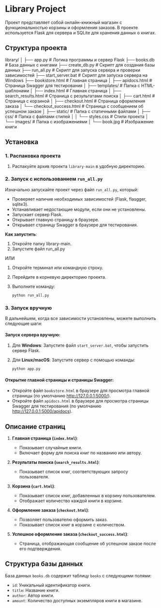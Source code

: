 # Library Project

Проект представляет собой онлайн-книжный магазин с функциональностью корзины и оформления заказов. В проекте используется Flask для сервера и SQLite для хранения данных о книгах.

## Структура проекта

library/
│
├── app.py                 # Логика программы и сервер Flask
├── books.db               # База данных с книгами
├── create_db.py           # Скрипт для создания базы данных
├── run_all.py             # Скрипт для запуска сервера и проверки зависимостей
├── start_server.bat       # Скрипт для запуска сервера на Windows
├── bookstore.html         # Главная страница
│
├── apidocs.html           # Страница Swagger для тестирования
│
├── templates/             # Папка с HTML-шаблонами
│   ├── index.html         # Главная страница
│   ├── search_results.html # Страница с результатами поиска
│   ├── cart.html          # Страница с корзиной
│   ├── checkout.html      # Страница оформления заказа
│   └── checkout_success.html # Страница с сообщением об успешном заказе
│
├── static/                # Папка с статичными файлами
│   ├── css/               # Папка с файлами стилей
│   │   └── styles.css     # Стили проекта
│   └── images/            # Папка с изображениями
│       └── book.jpg       # Изображение книги

## Установка

### 1. Распаковка проекта

1. Распакуйте архив проекта `library-main` в удобную директорию.

### 2. Запуск с использованием `run_all.py`

Изначально запускайте проект через файл `run_all.py`, который:
- Проверяет наличие необходимых зависимостей (Flask, flasgger, sqlite3).
- Устанавливает недостающие модули, если они не установлены.
- Запускает сервер Flask.
- Открывает главную страницу в браузере.
- Открывает страницу Swagger в браузере для тестирования.

**Как запустить**:
1. Откройте папку library-main.
2. Запустите файл run_all.py

ИЛИ

1. Откройте терминал или командную строку.
2. Перейдите в корневую директорию проекта.
3. Выполните команду:

    ```bash
    python run_all.py
    ```

### 3. Запуск вручную

В дальнейшем, когда все зависимости установлены, можете выполнить следующие шаги:

#### Запуск сервера вручную:

1. Для **Windows**: Запустите файл `start_server.bat`, чтобы запустить сервер Flask.
2. Для **Linux/macOS**: Запустите сервер с помощью команды:

    ```bash
    python app.py
    ```

#### Открытие главной страницы и страницы Swagger:

- Откройте файл `bookstore.html` в браузере для просмотра главной страницы (по умолчанию http://127.0.0.1:5000/).
- Откройте файл `apidocs.html` в браузере для просмотра страницы Swagger для тестирования (по умолчанию http://127.0.0.1:5000/apidocs).

## Описание страниц

1. **Главная страница (`index.html`)**:
   - Показывает случайные книги.
   - Включает форму для поиска книг по названию или автору.

2. **Результаты поиска (`search_results.html`)**:
   - Показывает список книг, соответствующих запросу пользователя.

3. **Корзина (`cart.html`)**:
   - Показывает список книг, добавленных в корзину пользователем.
   - Отображает количество каждой книги в корзине.

4. **Оформление заказа (`checkout.html`)**:
   - Позволяет пользователю оформить заказ.
   - Показывает список книг в корзине с количеством.

5. **Успешное оформление заказа (`checkout_success.html`)**:
   - Страница, отображающая сообщение об успешном заказе после его подтверждения.

## Структура базы данных

База данных `books.db` содержит таблицу `books` с следующими полями:

- `id`: Уникальный идентификатор книги.
- `title`: Название книги.
- `author`: Автор книги.
- `amount`: Количество доступных экземпляров книги в магазине.